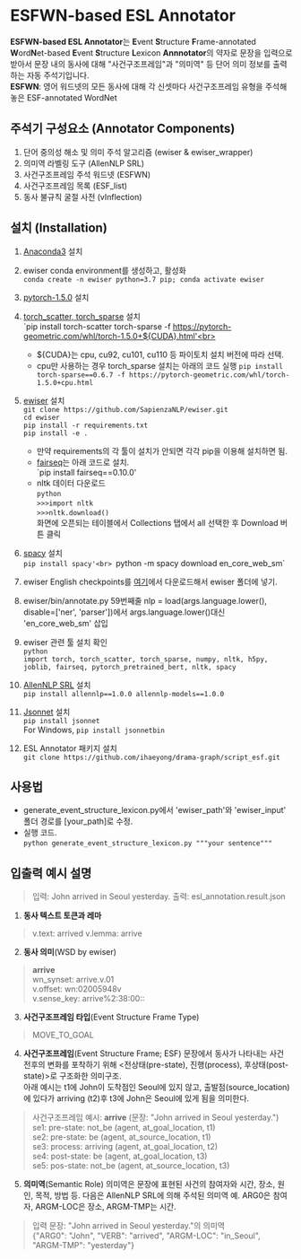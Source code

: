 # ESFWN-based ESL Annotator 
**ESFWN-based ESL Annotator**는 **E**vent **S**tructure **F**rame-annotated **W**ord**N**et-based **E**vent **S**tructure **L**exicon **Annnotator**의 약자로 문장을 입력으로 받아서 문장 내의 동사에 대해 "사건구조프레임"과 "의미역" 등 단어 의미 정보를 출력하는 자동 주석기입니다. <br>
**ESFWN**: 영어 워드넷의 모든 동사에 대해 각 신셋마다 사건구조프레임 유형을 주석해 놓은 ESF-annotated WordNet

## 주석기 구성요소 (Annotator Components)
1. 단어 중의성 해소 및 의미 주석 알고리즘 (ewiser & ewiser_wrapper)
2. 의미역 라벨링 도구 (AllenNLP SRL)
3. 사건구조프레임 주석 워드넷 (ESFWN)
4. 사건구조프레임 목록 (ESF_list)
5. 동사 불규칙 굴절 사전 (vInflection)

## 설치 (Installation)
1. [Anaconda3](https://www.anaconda.com/products/individual) 설치<br>

2. ewiser conda environment를 생성하고, 활성화<br>
   `conda create -n ewiser python=3.7 pip; conda activate ewiser`<br>

3. [pytorch-1.5.0](https://pytorch.org/get-started/locally/) 설치<br>

4. [torch_scatter, torch_sparse](https://github.com/rusty1s/pytorch_sparse) 설치<br>
   `pip install torch-scatter torch-sparse -f https://pytorch-geometric.com/whl/torch-1.5.0+${CUDA}.html'<br>
   - ${CUDA}는 cpu, cu92, cu101, cu110 등 파이토치 설치 버전에 따라 선택.<br>
   - cpu만 사용하는 경우 torch_sparse 설치는 아래의 코드 실행
     `pip install torch-sparse==0.6.7 -f https://pytorch-geometric.com/whl/torch-1.5.0+cpu.html`

5. [ewiser](https://github.com/SapienzaNLP/ewiser) 설치 <br>
    `git clone https://github.com/SapienzaNLP/ewiser.git`<br>
    `cd ewiser`<br>
    `pip install -r requirements.txt`<br>
    `pip install -e .`<br>

    - 만약 requirements의 각 툴이 설치가 안되면 각각 pip을 이용해 설치하면 됨.<br>
    - [fairseq](https://github.com/pytorch/fairseq)는 아래 코드로 설치.<br>
       `pip install fairseq==0.10.0'<br>
    - nltk 데이터 다운로드<br>
       `python`<br>
       `>>>import nltk`<br>
       `>>>nltk.download()`<br>
       화면에 오픈되는 테이블에서 Collections 탭에서 all 선택한 후 Download 버튼 클릭<br>

6. [spacy](https://spacy.io/) 설치<br>
   `pip install spacy'<br>
   `python -m spacy download en_core_web_sm`

7. ewiser English checkpoints를 [여기](https://drive.google.com/file/d/11RyHBu4PwS3U2wOk-Le9Ziu8R3Hc0NXV/view)에서 다운로드해서 ewiser 폴더에 넣기.<br>

8. ewiser/bin/annotate.py 59번째줄 nlp = load(args.language.lower(), disable=['ner', 'parser'])에서 args.language.lower()대신 'en_core_web_sm' 삽입

9. ewiser 관련 툴 설치 확인<br>
   `python`<br>
   `import torch, torch_scatter, torch_sparse, numpy, nltk, h5py, joblib, fairseq, pytorch_pretrained_bert, nltk, spacy`<br>

10. [AllenNLP SRL](https://demo.allennlp.org/semantic-role-labeling) 설치<br>
    `pip install allennlp==1.0.0 allennlp-models==1.0.0`<br>

11. [Jsonnet](https://jsonnet.org/) 설치<br>
     `pip install jsonnet`<br>
     For Windows, `pip install jsonnetbin`<br>
   
12. ESL Annotator 패키지 설치<br>
    `git clone https://github.com/ihaeyong/drama-graph/script_esf.git`<br>

## 사용법

- generate_event_structure_lexicon.py에서 'ewiser_path'와 'ewiser_input' 폴더 경로를 [your_path]로 수정.<br>
- 실행 코드. <br>
  `python generate_event_structure_lexicon.py """your sentence"""`<br>

## 입출력 예시 설명

> 입력: John arrived in Seoul yesterday.
> 출력: esl_annotation.result.json

1. **동사 텍스트 토큰과 레마**<br>
>v.text: arrived
>v.lemma: arrive

2. **동사 의미**(WSD by ewiser)<br>
> **arrive**<br>
> wn_synset: arrive.v.01<br>
> v.offset: wn:02005948v<br>
> v.sense_key: arrive%2:38:00::

3. **사건구조프레임 타입**(Event Structure Frame Type)
> MOVE_TO_GOAL

4. **사건구조프레임**(Event Structure Frame; ESF)
문장에서 동사가 나타내는 사건 전후의 변화를 포착하기 위해 <전상태(pre-state), 진행(process), 후상태(post-state)>로 구조화한  의미구조. <br>
아래 예시는 t1에 John이 도착점인 Seoul에 있지 않고, 출발점(source_location)에 있다가 arriving (t2)후 t3에 John은 Seoul에 있게 됨을 의미한다.<br>

> 사건구조프레임 예시: **arrive**  (문장: "John arrived in Seoul yesterday.")<br>
> se1: pre-state: not_be (agent, at_goal_location, t1)<br>
> se2: pre-state: be (agent, at_source_location, t1)<br>
> se3: process: arriving (agent, at_goal_location, t2)<br>
> se4: post-state: be (agent, at_goal_location, t3)<br>
> se5: pos-state: not_be (agent, at_source_location, t3)<br>

5. **의미역**(Semantic Role)
의미역은 문장에 표현된 사건의 참여자와 시간, 장소, 원인, 목적, 방법 등. 다음은 AllenNLP SRL에 의해 주석된 의미역 예. ARG0은 참여자, ARGM-LOC은 장소, ARGM-TMP는 시간.<br>

> 입력 문장: "John arrived in Seoul yesterday."의 의미역<br>
> {"ARG0": "John", "VERB": "arrived", "ARGM-LOC": "in_Seoul", "ARGM-TMP": "yesterday"}<br>
